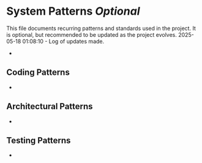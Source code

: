 # System Patterns *Optional*

This file documents recurring patterns and standards used in the project.
It is optional, but recommended to be updated as the project evolves.
2025-05-18 01:08:10 - Log of updates made.

*

## Coding Patterns

*   

## Architectural Patterns

*   

## Testing Patterns

*